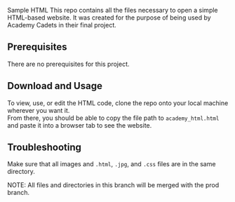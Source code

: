  Sample HTML
This repo contains all the files necessary to open a simple HTML-based website. It was created for the purpose of being used by Academy Cadets in their final project.

## Prerequisites 
There are no prerequisites for this project.

## Download and Usage
To view, use, or edit the HTML code, clone the repo onto your local machine wherever you want it. <br>
From there, you should be able to copy the file path to `academy_html.html` and paste it into a browser tab to see the website.

## Troubleshooting
Make sure that all images and `.html`, `.jpg`, and `.css` files are in the same directory.


NOTE: All files and directories in this branch will be merged with the prod branch.
